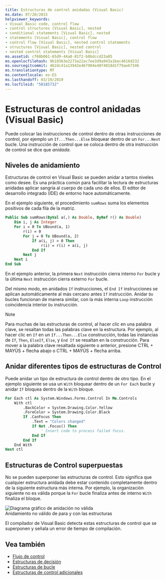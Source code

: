```yaml
---
title: Estructuras de control anidadas (Visual Basic)
ms.date: 07/20/2015
helpviewer_keywords:
- Visual Basic code, control flow
- control structures [Visual Basic], nested
- conditional statements [Visual Basic], nested
- statements [Visual Basic], control flow
- control flow [Visual Basic], nested control statements
- structures [Visual Basic], nested control
- nested control statements [Visual Basic]
ms.assetid: cf60b061-65d9-44a8-81f2-b0bdccd23a05
ms.openlocfilehash: 9b10363e2273a22ac7ee3d9a943a1bec4616d232
ms.sourcegitcommit: 462dc41a13942e467984e48f4018d1f79ae67346
ms.translationtype: MT
ms.contentlocale: es-ES
ms.lasthandoff: 03/19/2019
ms.locfileid: "58185732"
---
```

# <a name="nested-control-structures-visual-basic"></a>Estructuras de control anidadas (Visual Basic)
Puede colocar las instrucciones de control dentro de otras instrucciones de control, por ejemplo un `If...Then...Else` bloquear dentro de un `For...Next` bucle. Una instrucción de control que se coloca dentro de otra instrucción de control se dice que *anidada*.  
  
## <a name="nesting-levels"></a>Niveles de anidamiento  
 Estructuras de control en Visual Basic se pueden anidar a tantos niveles como desee. Es una práctica común para facilitar la lectura de estructuras anidadas aplicar sangría al cuerpo de cada uno de ellos. El editor de desarrollo integrado (IDE) de entorno hace automáticamente.  
  
 En el ejemplo siguiente, el procedimiento `sumRows` suma los elementos positivos de cada fila de la matriz.  
  
```vb
Public Sub sumRows(ByVal a(,) As Double, ByRef r() As Double)  
    Dim i, j As Integer  
    For i = 0 To UBound(a, 1)  
        r(i) = 0  
        For j = 0 To UBound(a, 2)  
            If a(i, j) > 0 Then  
                r(i) = r(i) + a(i, j)  
            End If  
        Next j  
    Next i  
End Sub  
```  
  
 En el ejemplo anterior, la primera `Next` instrucción cierra interno `For` bucle y la última `Next` instrucción cierra externo `For` bucle.  
  
 Del mismo modo, en anidados `If` instrucciones, el `End If` instrucciones se aplican automáticamente al más cercano antes `If` instrucción. Anidar `Do` bucles funcionan de manera similar, con la más interna `Loop` instrucción coincidencia interior `Do` instrucción.  
  
> [!NOTE]
>  Para muchas de las estructuras de control, al hacer clic en una palabra clave, se resaltan todas las palabras clave en la estructura. Por ejemplo, al hacer clic en `If` en un `If...Then...Else` construcción, todas las instancias de `If`, `Then`, `ElseIf`, `Else`, y `End If` se resaltan en la construcción. Para mover a la palabra clave resaltada siguiente o anterior, presione CTRL + MAYÚS + flecha abajo o CTRL + MAYÚS + flecha arriba.  
  
## <a name="nesting-different-kinds-of-control-structures"></a>Anidar diferentes tipos de estructuras de Control  
 Puede anidar un tipo de estructura de control dentro de otro tipo. En el ejemplo siguiente se usa un `With` bloquear dentro de un `For Each` bucle y anidar `If` bloquea dentro de la `With` bloque.  
  
```vb
For Each ctl As System.Windows.Forms.Control In Me.Controls  
    With ctl  
        .BackColor = System.Drawing.Color.Yellow  
        .ForeColor = System.Drawing.Color.Black  
        If .CanFocus Then  
            .Text = "Colors changed"  
            If Not .Focus() Then  
                ' Insert code to process failed focus.  
            End If  
        End If  
    End With  
Next ctl  
```  
  
## <a name="overlapping-control-structures"></a>Estructuras de Control superpuestas  
 No se pueden superponer las estructuras de control. Esto significa que cualquier estructura anidada debe estar contenido completamente dentro de la siguiente estructura más interna. Por ejemplo, la organización siguiente no es válida porque la `For` bucle finaliza antes de interno `With` finaliza el bloque.  
  
 ![Diagrama gráfico de anidación no válida](../../../../visual-basic/programming-guide/language-features/control-flow/media/nestexampleinvalid.gif "NestExampleInvalid")  
Anidamiento no válido de para y con las estructuras  
  
 El compilador de Visual Basic detecta estas estructuras de control que se superponen y señala un error de tiempo de compilación.  
  
## <a name="see-also"></a>Vea también
- [Flujo de control](../../../../visual-basic/programming-guide/language-features/control-flow/index.md)
- [Estructuras de decisión](../../../../visual-basic/programming-guide/language-features/control-flow/decision-structures.md)
- [Estructuras de bucle](../../../../visual-basic/programming-guide/language-features/control-flow/loop-structures.md)
- [Estructuras de control adicionales](../../../../visual-basic/programming-guide/language-features/control-flow/other-control-structures.md)
